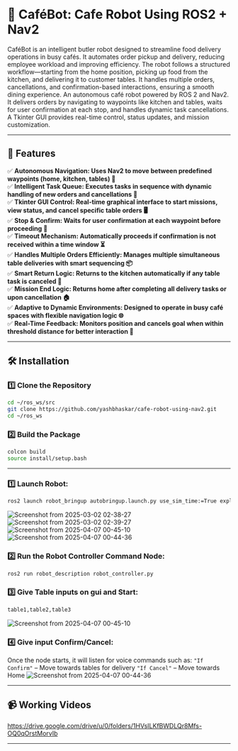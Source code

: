 # 🚀 CaféBot: Cafe Robot Using ROS2 + Nav2
CaféBot is an intelligent butler robot designed to streamline food delivery operations in busy cafés. It automates order pickup and delivery, reducing employee workload and improving efficiency. The robot follows a structured workflow—starting from the home position, picking up food from the kitchen, and delivering it to customer tables. It handles multiple orders, cancellations, and confirmation-based interactions, ensuring a smooth dining experience. An autonomous café robot powered by ROS 2 and Nav2. It delivers orders by navigating to waypoints like kitchen and tables, waits for user confirmation at each stop, and handles dynamic task cancellations. A Tkinter GUI provides real-time control, status updates, and mission customization.

---

## 🚀 Features  
✅ **Autonomous Navigation: Uses Nav2 to move between predefined waypoints (home, kitchen, tables) 📍**  
✅ **Intelligent Task Queue: Executes tasks in sequence with dynamic handling of new orders and cancellations 🧠**  
✅ **Tkinter GUI Control: Real-time graphical interface to start missions, view status, and cancel specific table orders 🖥️**  
✅ **Stop & Confirm: Waits for user confirmation at each waypoint before proceeding 🛑**  
✅ **Timeout Mechanism: Automatically proceeds if confirmation is not received within a time window ⏳**  
✅ **Handles Multiple Orders Efficiently: Manages multiple simultaneous table deliveries with smart sequencing 📦**  
✅ **Smart Return Logic: Returns to the kitchen automatically if any table task is canceled 🔁**  
✅ **Mission End Logic: Returns home after completing all delivery tasks or upon cancellation 🏠**  
✅ **Adaptive to Dynamic Environments: Designed to operate in busy café spaces with flexible navigation logic 🌐**  
✅ **Real-Time Feedback: Monitors position and cancels goal when within threshold distance for better interaction 🔄**  

---

## 🛠️ Installation  

### 1️⃣ **Clone the Repository**  
```bash
cd ~/ros_ws/src
git clone https://github.com/yashbhaskar/cafe-robot-using-nav2.git
cd ~/ros_ws
```

### 2️⃣ **Build the Package** 
```bash
colcon build
source install/setup.bash
```

---

### 1️⃣ Launch Robot:
```bash
ros2 launch robot_bringup autobringup.launch.py use_sim_time:=True exploration:=True
```
![Screenshot from 2025-03-02 02-38-27](https://github.com/user-attachments/assets/84597889-09bd-4ac2-ad3b-f2dba351bae5)
![Screenshot from 2025-03-02 02-39-27](https://github.com/user-attachments/assets/8ef47259-9354-41f7-88e6-0e2f0b051700)
![Screenshot from 2025-04-07 00-45-10](https://github.com/user-attachments/assets/c3383dea-c929-4fba-9eae-25f1c5428f9a)
![Screenshot from 2025-04-07 00-44-36](https://github.com/user-attachments/assets/5152c2b9-fd25-411d-a23b-eed98569a302)

### 2️⃣ Run the Robot Controller Command Node:
```bash
ros2 run robot_description robot_controller.py
```

### 3️⃣ Give Table inputs on gui and Start:
```bash
table1,table2,table3
```
![Screenshot from 2025-04-07 00-45-10](https://github.com/user-attachments/assets/b92f8648-11ef-4255-8da8-684965898407)

### 4️⃣ Give input Confirm/Cancel:
Once the node starts, it will listen for voice commands such as:
``"If Confirm"`` – Move towards tables for delivery
``"If Cancel"`` – Move towards Home
![Screenshot from 2025-04-07 00-44-36](https://github.com/user-attachments/assets/6910d347-7036-41a1-8554-d3eb9c8e429a)

---

## 📹 Working Videos

https://drive.google.com/drive/u/0/folders/1HVsILKfBWDLQr8Mfs-OQ0qOrstMorvIb

---
